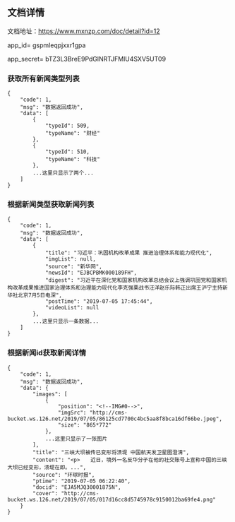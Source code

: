 
## 文档详情

文档地址：https://www.mxnzp.com/doc/detail?id=12

app_id= gspmleqpjxxr1gpa

app_secret= bTZ3L3BreE9PdGlNRTJFMlU4SXV5UT09

### 获取所有新闻类型列表

[link]: https://www.mxnzp.com/api/news/types?app_id=gspmleqpjxxr1gpa&app_secret=bTZ3L3BreE9PdGlNRTJFMlU4SXV5UT09

```
{
    "code": 1,
    "msg": "数据返回成功",
    "data": [
        {
            "typeId": 509,
            "typeName": "财经"
        },
        {
            "typeId": 510,
            "typeName": "科技"
        },
        ...这里只显示了两个...
    ]
}
```


### 根据新闻类型获取新闻列表

[link]: https://www.mxnzp.com/api/news/list?typeId=509&page=1&app_id=gspmleqpjxxr1gpa&app_secret=bTZ3L3BreE9PdGlNRTJFMlU4SXV5UT09

```
{
    "code": 1,
    "msg": "数据返回成功",
    "data": [
        {
            "title": "习近平：巩固机构改革成果 推进治理体系和能力现代化",
            "imgList": null,
            "source": "新华网",
            "newsId": "EJBCPBMK000189FH",
            "digest": "习近平在深化党和国家机构改革总结会议上强调巩固党和国家机构改革成果推进国家治理体系和治理能力现代化李克强栗战书汪洋赵乐际韩正出席王沪宁主持新华社北京7月5日电深",
            "postTime": "2019-07-05 17:45:44",
            "videoList": null
        },
        ...这里只显示一条数据...
    ]
}

```


### 根据新闻id获取新闻详情

[link]:  https://www.mxnzp.com/api/news/details?newsId=EJA5MJQ30001875N&app_id=gspmleqpjxxr1gpa&app_secret=bTZ3L3BreE9PdGlNRTJFMlU4SXV5UT09

```
{
    "code": 1,
    "msg": "数据返回成功",
    "data": {
        "images": [
            {
                "position": "<!--IMG#0-->",
                "imgSrc": "http://cms-bucket.ws.126.net/2019/07/05/86125cd7700c4bc5aa8f8bca16df66be.jpeg",
                "size": "865*772"
            },
            ...这里只显示了一张图片
        ],
        "title": "三峡大坝被传已变形将溃堤 中国航天发卫星图澄清",
        "content": "<p>　　近日，境外一名反华分子在他的社交账号上宣称中国的三峡大坝已经变形，溃堤在即。...",
        "source": "环球时报",
        "ptime": "2019-07-05 06:22:40",
        "docid": "EJA5MJQ30001875N",
        "cover": "http://cms-bucket.ws.126.net/2019/07/05/017d16cc8d5745978c9150012ba69fe4.png"
    }
}

```